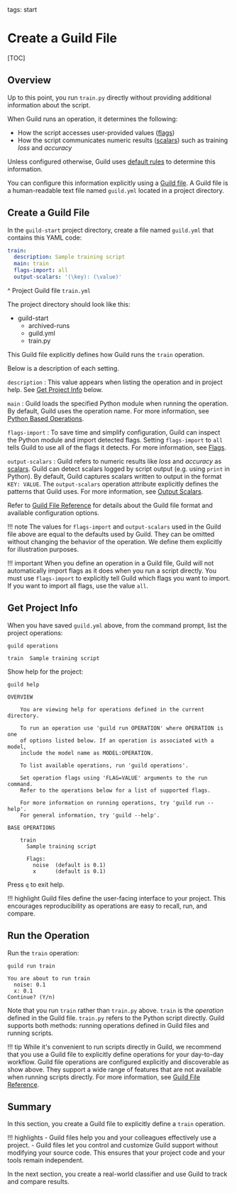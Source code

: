 tags: start

# Create a Guild File

[TOC]

## Overview

Up to this point, you run `train.py` directly without providing
additional information about the script.

When Guild runs an operation, it determines the following:

- How the script accesses user-provided values ([flags](term:flag))
- How the script communicates numeric results ([scalars](term:scalar))
  such as training *loss* and *accuracy*

Unless configured otherwise, Guild uses [default
rules](/reference/defaults.md) to determine this information.

You can configure this information explicitly using a [Guild
file](term:guildfile). A Guild file is a human-readable text file
named `guild.yml` located in a project directory.

## Create a Guild File

In the `guild-start` project directory, create a file named
`guild.yml` that contains this YAML code:

``` yaml
train:
  description: Sample training script
  main: train
  flags-import: all
  output-scalars: '(\key): (\value)'
```

^ Project Guild file `train.yml`

The project directory should look like this:

<div class="file-tree">
<ul>
<li class="is-folder open">guild-start
 <ul>
 <li class="is-folder">archived-runs</li>
 <li class="is-file">guild.yml</li>
 <li class="is-file">train.py</li>
 </ul>
</li>
</ul>
</div>

This Guild file explicitly defines how Guild runs the `train`
operation.

Below is a description of each setting.

`description`
: This value appears when listing the operation and in project
  help. See [Get Project Info](#get-project-info) below.

`main`
: Guild loads the specified Python module when running the
  operation. By default, Guild uses the operation name. For more
  information, see [Python Based
  Operations](/operations.md#python-based-operations).

`flags-import`
: To save time and simplify configuration, Guild can inspect the
  Python module and import detected flags. Setting `flags-import` to
  `all` tells Guild to use all of the flags it detects. For more
  information, see [Flags](/flags.md).

`output-scalars`
: Guild refers to numeric results like *loss* and *accuracy* as
  [scalars](term:scalar). Guild can detect scalars logged by script
  output (e.g. using `print` in Python). By default, Guild captures
  scalars written to output in the format ``KEY: VALUE``. The
  `output-scalars` operation attribute explicitly defines the patterns
  that Guild uses. For more information, see [Output
  Scalars](ref:output-scalars).

Refer to [Guild File Reference](/reference/guildfile.md) for details
about the Guild file format and available configuration options.

!!! note
    The values for `flags-import` and `output-scalars` used in
    the Guild file above are equal to the defaults used by Guild. They
    can be omitted without changing the behavior of the operation. We
    define them explicitly for illustration purposes.

!!! important
    When you define an operation in a Guild file, Guild will
    not automatically import flags as it does when you run a script
    directly. You must use `flags-import` to explicitly tell Guild
    which flags you want to import. If you want to import all flags,
    use the value `all`.

## Get Project Info

When you have saved `guild.yml` above, from the command prompt, list
the project operations:

``` command
guild operations
```

``` output
train  Sample training script
```

Show help for the project:

``` command
guild help
```

``` output
OVERVIEW

    You are viewing help for operations defined in the current directory.

    To run an operation use 'guild run OPERATION' where OPERATION is one
    of options listed below. If an operation is associated with a model,
    include the model name as MODEL:OPERATION.

    To list available operations, run 'guild operations'.

    Set operation flags using 'FLAG=VALUE' arguments to the run command.
    Refer to the operations below for a list of supported flags.

    For more information on running operations, try 'guild run --help'.
    For general information, try 'guild --help'.

BASE OPERATIONS

    train
      Sample training script

      Flags:
        noise  (default is 0.1)
        x      (default is 0.1)

```

Press `q` to exit help.

!!! highlight
    Guild files define the user-facing interface to your
    project. This encourages reproducibility as operations are easy to
    recall, run, and compare.

## Run the Operation

Run the `train` operation:

``` command
guild run train
```

``` output
You are about to run train
  noise: 0.1
  x: 0.1
Continue? (Y/n)
```

Note that you run `train` rather than `train.py` above. `train` is the
*operation* defined in the Guild file. `train.py` refers to the Python
script directly. Guild supports both methods: running operations
defined in Guild files and running scripts.

!!! tip
    While it's convenient to run scripts directly in Guild, we
    recommend that you use a Guild file to explicitly define
    operations for your day-to-day workflow. Guild file operations are
    configured explicitly and discoverable as show above. They support
    a wide range of features that are not available when running
    scripts directly. For more information, see [Guild File
    Reference](/reference/guildfile.md).

## Summary

In this section, you create a Guild file to explicitly define a
`train` operation.

!!! highlights
    - Guild files help you and your colleagues effectively use a
      project.
    - Guild files let you control and customize Guild support without
      modifying your source code. This ensures that your project code
      and your tools remain independent.

In the next section, you create a real-world classifier and use Guild
to track and compare results.
